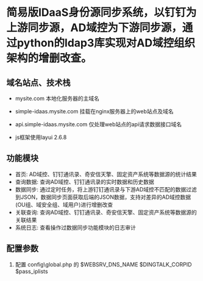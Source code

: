 # 简易版IDaaS身份源同步系统，以钉钉为上游同步源，AD域控为下游同步源，通过python的ldap3库实现对AD域控组织架构的增删改查。

## 域名站点、技术栈
 - mysite.com 本地化服务器的主域名
 - simple-idaas.mysite.com 挂载在nginx服务器上的web站点及域名
 - api.simple-idaas.mysite.com 仅处理web站点的api请求数据接口域名

 - js框架使用layui 2.6.8

## 功能模块
 - 首页: AD域控、钉钉通讯录、奇安信天擎、固定资产系统等数据源的统计结果
 - 查询数据: 查询AD域控、钉钉通讯录的实时数据和历史数据
 - 数据同步: 通过定时任务，将上游钉钉通讯录与下游AD域控不匹配的数据过滤到JSON，数据同步页面获取后端的JSON数据，支持对差异的AD域控数据(OU组、域安全组、域用户)进行增删改查
 - 关联查询: 查询AD域控、钉钉通讯录、奇安信天擎、固定资产系统等数据源的关联结果
 - 系统日志: 查看操作过数据同步功能模块的日志审计

## 配置参数
1. 配置 config\global.php 的 $WEBSRV_DNS_NAME  $DINGTALK_CORPID  $pass_iplists